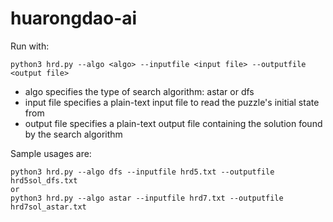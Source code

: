 # huarongdao-ai

Run with:

```
python3 hrd.py --algo <algo> --inputfile <input file> --outputfile <output file>    
```

 - algo specifies the type of search algorithm: astar or dfs
 - input file specifies a plain-text input file to read the puzzle's initial state from
 - output file specifies a plain-text output file containing the solution found by the search algorithm

Sample usages are:

```
python3 hrd.py --algo dfs --inputfile hrd5.txt --outputfile hrd5sol_dfs.txt
or
python3 hrd.py --algo astar --inputfile hrd7.txt --outputfile hrd7sol_astar.txt
```
